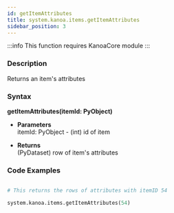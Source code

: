 ```yaml
---
id: getItemAttributes
title: system.kanoa.items.getItemAttributes
sidebar_position: 3
---
```


:::info
This function requires KanoaCore module
:::


### Description
Returns an item's attributes 

### Syntax
**getItemAttributes(itemId: PyObject)**

- **Parameters**  
    itemId: PyObject - (int) id of item 


- **Returns**  
    (PyDataset) row of item's attributes 


### Code Examples

```py

# This returns the rows of attributes with itemID 54 

system.kanoa.items.getItemAttributes(54)

```